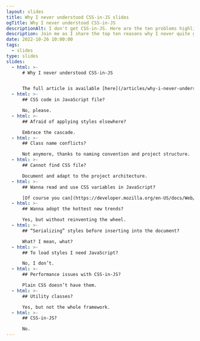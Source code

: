 ```yaml
---
layout: slides
title: Why I never understood CSS-in-JS slides
ogTitle: Why I never understood CSS-in-JS
descriptionAlt: I don't get CSS-in-JS. Here are the ten problems highlighted in a form of slides.
description: Join me as I share the top ten reasons why I never quite grasped the concept of CSS-in-JS in this CSS-only slide presentation.
date: 2022-10-26 10:00:00
tags:
  - slides
type: slides
slides:
  - html: >-
      # Why I never understood CSS-in-JS


      The full article is available [here](/articles/why-i-never-understood-css-in-js/).
  - html: >-
      ## CSS code in JavaScript file?

      No, please.
  - html: >-
      ## Afraid of applying styles elsewhere?

      Embrace the cascade.
  - html: >-
      ## Class name conflicts?

      Not anymore, thanks to naming convention and project structure.
  - html: >-
      ## Cannot find CSS file?

      Document and adapt to the project architecture.
  - html: >-
      ## Wanna read and use CSS variables in JavaScript?

      [Of course you can](https://developer.mozilla.org/en-US/docs/Web/CSS/Using_CSS_custom_properties#values_in_javascript).
  - html: >-
      ## Wanna adopt the hottest new trends?

      Yes, but without reinventing the wheel.
  - html: >-
      ## “Serializing” styles before inserting into the document?

      What? I mean, what?
  - html: >-
      ## To load styles I need JavaScript?

      No, I don’t.
  - html: >-
      ## Performance issues with CSS-in-JS?

      Plain CSS doesn’t have them.
  - html: >-
      ## Utility classes?

      Yes, but not the whole framework.
  - html: >-
      ## CSS-in-JS?

      No.
---
```

